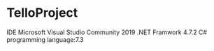 # TelloProject

IDE
  Microsoft Visual Studio Community 2019
  .NET Framwork 4.7.2
  C# programming language:7.3

